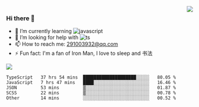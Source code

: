 <img align='right' src='https://github-readme-stats.vercel.app/api?username=niaogege&show_icons=true&theme=radical'/>

### Hi there 👋

- 🌱 I’m currently learning ![javascript](https://img.shields.io/badge/javacript-learn-orange)
- 🤔 I’m looking for help with ![ts](https://img.shields.io/badge/ts-learn-yellow)
- 📫 How to reach me: 291003932@qq.com
- ⚡ Fun fact:  I'm a fan of Iron Man, I love to sleep and 书法

![](https://github-readme-stats.vercel.app/api/top-langs/?username=niaogege&layout=compact)

<!--START_SECTION:waka-->
```text
TypeScript   37 hrs 54 mins  ████████████████████░░░░░   80.05 % 
JavaScript   7 hrs 47 mins   ████░░░░░░░░░░░░░░░░░░░░░   16.46 % 
JSON         53 mins         ▒░░░░░░░░░░░░░░░░░░░░░░░░   01.87 % 
SCSS         22 mins         ▒░░░░░░░░░░░░░░░░░░░░░░░░   00.78 % 
Other        14 mins         ░░░░░░░░░░░░░░░░░░░░░░░░░   00.52 % 
```
<!--END_SECTION:waka-->
